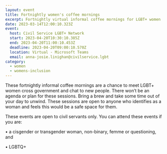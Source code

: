 ```yaml
---
layout: event
title: Fortnightly women's coffee mornings
excerpt: Fortnightly virtual informal coffee mornings for LGBT+ women
date: 2023-03-14T12:00:10.323Z
event:
  host: Civil Service LGBT+ Network
  start: 2023-04-20T10:30:10.385Z
  end: 2023-04-20T11:00:10.453Z
  deadline: 2023-04-20T09:00:10.570Z
  location: Virtual - Microsoft Teams
  email: anna-josie.linighan@civilservice.lgbt
category:
  - women
  - womens-inclusion
---
```

These fortnightly informal coffee mornings are a chance to meet LGBT+ women cross government and chat to new people. There won’t be an agenda or plan for these sessions. Bring a brew and take some time out of your day to unwind. These sessions are open to anyone who identifies as a woman and feels this would be a safe space for them. 



These events are open to civil servants only. You can attend these events if you are:

• a cisgender or transgender woman, non-binary, femme or questioning, and

• LGBTQ+